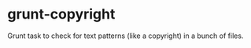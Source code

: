grunt-copyright
===============

Grunt task to check for text patterns (like a copyright) in a bunch of files.
